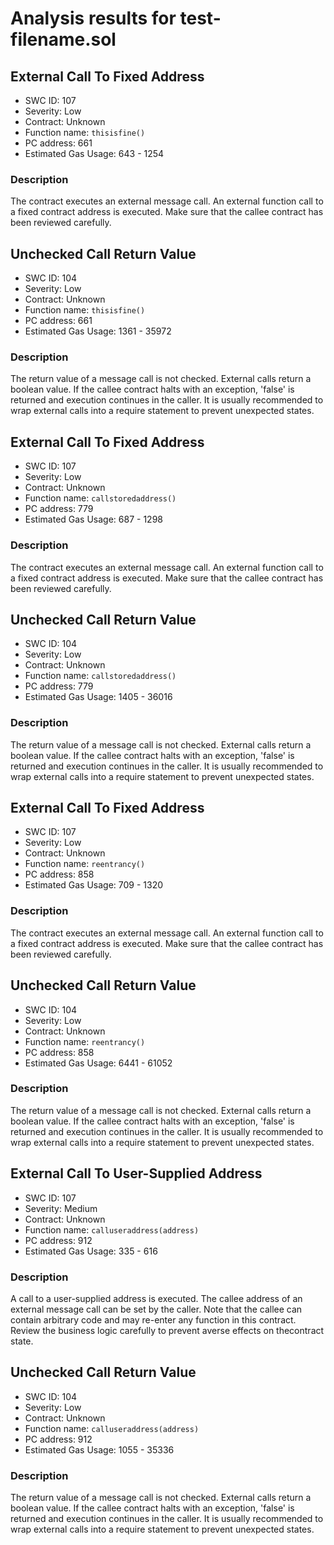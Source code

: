 # Analysis results for test-filename.sol

## External Call To Fixed Address
- SWC ID: 107
- Severity: Low
- Contract: Unknown
- Function name: `thisisfine()`
- PC address: 661
- Estimated Gas Usage: 643 - 1254

### Description

The contract executes an external message call.
An external function call to a fixed contract address is executed. Make sure that the callee contract has been reviewed carefully.

## Unchecked Call Return Value
- SWC ID: 104
- Severity: Low
- Contract: Unknown
- Function name: `thisisfine()`
- PC address: 661
- Estimated Gas Usage: 1361 - 35972

### Description

The return value of a message call is not checked.
External calls return a boolean value. If the callee contract halts with an exception, 'false' is returned and execution continues in the caller. It is usually recommended to wrap external calls into a require statement to prevent unexpected states.

## External Call To Fixed Address
- SWC ID: 107
- Severity: Low
- Contract: Unknown
- Function name: `callstoredaddress()`
- PC address: 779
- Estimated Gas Usage: 687 - 1298

### Description

The contract executes an external message call.
An external function call to a fixed contract address is executed. Make sure that the callee contract has been reviewed carefully.

## Unchecked Call Return Value
- SWC ID: 104
- Severity: Low
- Contract: Unknown
- Function name: `callstoredaddress()`
- PC address: 779
- Estimated Gas Usage: 1405 - 36016

### Description

The return value of a message call is not checked.
External calls return a boolean value. If the callee contract halts with an exception, 'false' is returned and execution continues in the caller. It is usually recommended to wrap external calls into a require statement to prevent unexpected states.

## External Call To Fixed Address
- SWC ID: 107
- Severity: Low
- Contract: Unknown
- Function name: `reentrancy()`
- PC address: 858
- Estimated Gas Usage: 709 - 1320

### Description

The contract executes an external message call.
An external function call to a fixed contract address is executed. Make sure that the callee contract has been reviewed carefully.

## Unchecked Call Return Value
- SWC ID: 104
- Severity: Low
- Contract: Unknown
- Function name: `reentrancy()`
- PC address: 858
- Estimated Gas Usage: 6441 - 61052

### Description

The return value of a message call is not checked.
External calls return a boolean value. If the callee contract halts with an exception, 'false' is returned and execution continues in the caller. It is usually recommended to wrap external calls into a require statement to prevent unexpected states.

## External Call To User-Supplied Address
- SWC ID: 107
- Severity: Medium
- Contract: Unknown
- Function name: `calluseraddress(address)`
- PC address: 912
- Estimated Gas Usage: 335 - 616

### Description

A call to a user-supplied address is executed.
The callee address of an external message call can be set by the caller. Note that the callee can contain arbitrary code and may re-enter any function in this contract. Review the business logic carefully to prevent averse effects on thecontract state.

## Unchecked Call Return Value
- SWC ID: 104
- Severity: Low
- Contract: Unknown
- Function name: `calluseraddress(address)`
- PC address: 912
- Estimated Gas Usage: 1055 - 35336

### Description

The return value of a message call is not checked.
External calls return a boolean value. If the callee contract halts with an exception, 'false' is returned and execution continues in the caller. It is usually recommended to wrap external calls into a require statement to prevent unexpected states.
